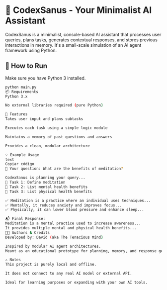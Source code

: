 # 🧠 CodexSanus - Your Minimalist AI Assistant

CodexSanus is a minimalist, console-based AI assistant that processes user queries, plans tasks, generates contextual responses, and stores previous interactions in memory. It's a small-scale simulation of an AI agent framework using Python.

## 🚀 How to Run

Make sure you have Python 3 installed.

```bash
python main.py
📦 Requirements
Python 3.x

No external libraries required (pure Python)

📌 Features
Takes user input and plans subtasks

Executes each task using a simple logic module

Maintains a memory of past questions and answers

Provides a clean, modular architecture

💡 Example Usage
text
Copiar código
🧠 Your question: What are the benefits of meditation?

CodexSanus is planning your query...
🧩 Task 1: Define meditation
🧩 Task 2: List mental health benefits
🧩 Task 3: List physical health benefits

✅ Meditation is a practice where an individual uses techniques...
✅ Mentally, it reduces anxiety and improves focus...
✅ Physically, it can lower blood pressure and enhance sleep...

📬 Final Response:
Meditation is a mental practice used to increase awareness...
It provides multiple mental and physical health benefits...
👨‍🔧 Authors & Credits
Developed by: David (aka The Tenacious Mind)

Inspired by modular AI agent architectures.
Meant as an educational prototype for planning, memory, and response generation.

⚠️ Notes
This project is purely local and offline.

It does not connect to any real AI model or external API.

Ideal for learning purposes or expanding with your own AI tools.
